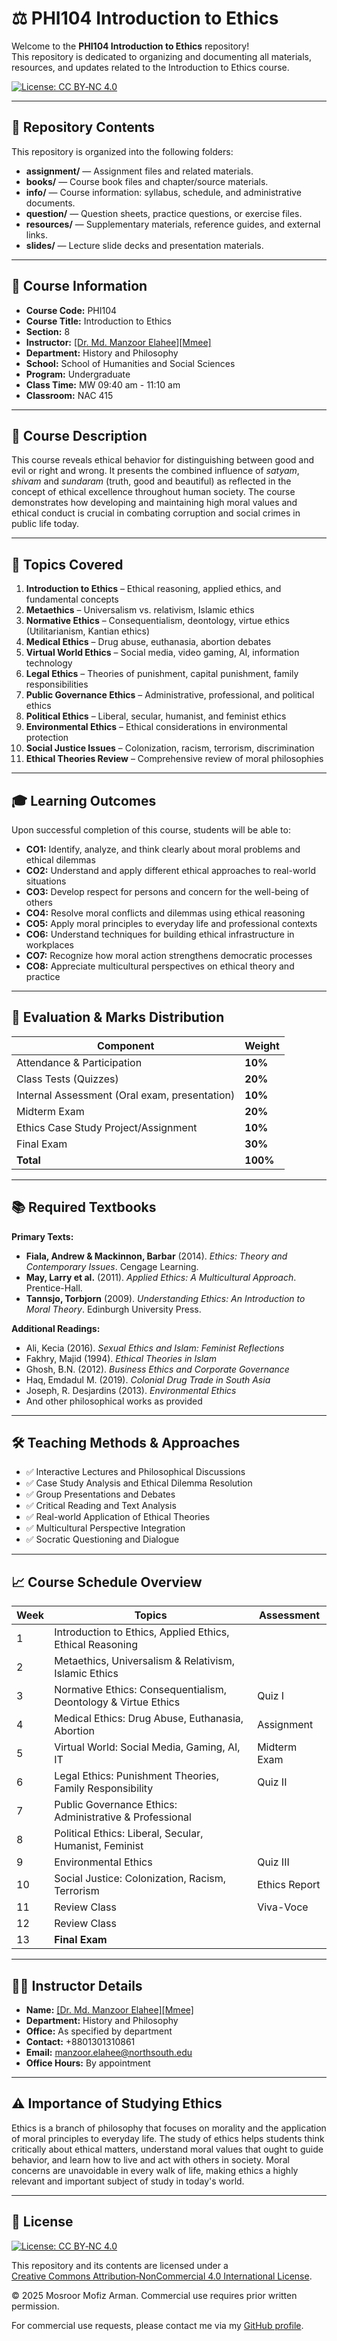 # ⚖️ PHI104 Introduction to Ethics

Welcome to the **PHI104 Introduction to Ethics** repository!  
This repository is dedicated to organizing and documenting all materials, resources, and updates related to the Introduction to Ethics course.  

[![License: CC BY‑NC 4.0](https://img.shields.io/badge/License‑CC%20BY‑NC%204.0-lightgrey.svg)](https://creativecommons.org/licenses/by-nc/4.0/)

---

## 📁 Repository Contents

This repository is organized into the following folders:

- **assignment/** — Assignment files and related materials.
- **books/** — Course book files and chapter/source materials.
- **info/** — Course information: syllabus, schedule, and administrative documents.
- **question/** — Question sheets, practice questions, or exercise files.
- **resources/** — Supplementary materials, reference guides, and external links.
- **slides/** — Lecture slide decks and presentation materials.

---

## 📌 Course Information

- **Course Code:** PHI104  
- **Course Title:** Introduction to Ethics  
- **Section:** 8  
- **Instructor:** [[Dr. Md. Manzoor Elahee][Mmee]](https://juniv.edu/teachers/melahee)  
- **Department:** History and Philosophy  
- **School:** School of Humanities and Social Sciences  
- **Program:** Undergraduate  
- **Class Time:** MW 09:40 am - 11:10 am  
- **Classroom:** NAC 415  

---

## 🎯 Course Description

This course reveals ethical behavior for distinguishing between good and evil or right and wrong. It presents the combined influence of *satyam*, *shivam* and *sundaram* (truth, good and beautiful) as reflected in the concept of ethical excellence throughout human society. The course demonstrates how developing and maintaining high moral values and ethical conduct is crucial in combating corruption and social crimes in public life today.

---

## 🧩 Topics Covered

1. **Introduction to Ethics** – Ethical reasoning, applied ethics, and fundamental concepts
2. **Metaethics** – Universalism vs. relativism, Islamic ethics
3. **Normative Ethics** – Consequentialism, deontology, virtue ethics (Utilitarianism, Kantian ethics)
4. **Medical Ethics** – Drug abuse, euthanasia, abortion debates
5. **Virtual World Ethics** – Social media, video gaming, AI, information technology
6. **Legal Ethics** – Theories of punishment, capital punishment, family responsibilities
7. **Public Governance Ethics** – Administrative, professional, and political ethics
8. **Political Ethics** – Liberal, secular, humanist, and feminist ethics
9. **Environmental Ethics** – Ethical considerations in environmental protection
10. **Social Justice Issues** – Colonization, racism, terrorism, discrimination
11. **Ethical Theories Review** – Comprehensive review of moral philosophies

---

## 🎓 Learning Outcomes

Upon successful completion of this course, students will be able to:

- **CO1:** Identify, analyze, and think clearly about moral problems and ethical dilemmas
- **CO2:** Understand and apply different ethical approaches to real-world situations
- **CO3:** Develop respect for persons and concern for the well-being of others
- **CO4:** Resolve moral conflicts and dilemmas using ethical reasoning
- **CO5:** Apply moral principles to everyday life and professional contexts
- **CO6:** Understand techniques for building ethical infrastructure in workplaces
- **CO7:** Recognize how moral action strengthens democratic processes
- **CO8:** Appreciate multicultural perspectives on ethical theory and practice

---

## 📝 Evaluation & Marks Distribution

| Component | Weight |
|-----------|--------|
| Attendance & Participation | **10%** |
| Class Tests (Quizzes) | **20%** |
| Internal Assessment (Oral exam, presentation) | **10%** |
| Midterm Exam | **20%** |
| Ethics Case Study Project/Assignment | **10%** |
| Final Exam | **30%** |
| **Total** | **100%** |

---

## 📚 Required Textbooks

**Primary Texts:**
- **Fiala, Andrew & Mackinnon, Barbar** (2014). *Ethics: Theory and Contemporary Issues*. Cengage Learning.
- **May, Larry et al.** (2011). *Applied Ethics: A Multicultural Approach*. Prentice-Hall.
- **Tannsjo, Torbjorn** (2009). *Understanding Ethics: An Introduction to Moral Theory*. Edinburgh University Press.

**Additional Readings:**
- Ali, Kecia (2016). *Sexual Ethics and Islam: Feminist Reflections*
- Fakhry, Majid (1994). *Ethical Theories in Islam*
- Ghosh, B.N. (2012). *Business Ethics and Corporate Governance*
- Haq, Emdadul M. (2019). *Colonial Drug Trade in South Asia*
- Joseph, R. Desjardins (2013). *Environmental Ethics*
- And other philosophical works as provided

---

## 🛠 Teaching Methods & Approaches

- ✅ Interactive Lectures and Philosophical Discussions  
- ✅ Case Study Analysis and Ethical Dilemma Resolution  
- ✅ Group Presentations and Debates  
- ✅ Critical Reading and Text Analysis  
- ✅ Real-world Application of Ethical Theories  
- ✅ Multicultural Perspective Integration  
- ✅ Socratic Questioning and Dialogue  

---

## 📈 Course Schedule Overview

| Week | Topics | Assessment |
|------|--------|------------|
| 1 | Introduction to Ethics, Applied Ethics, Ethical Reasoning | |
| 2 | Metaethics, Universalism & Relativism, Islamic Ethics | |
| 3 | Normative Ethics: Consequentialism, Deontology & Virtue Ethics | Quiz I |
| 4 | Medical Ethics: Drug Abuse, Euthanasia, Abortion | Assignment |
| 5 | Virtual World: Social Media, Gaming, AI, IT | Midterm Exam |
| 6 | Legal Ethics: Punishment Theories, Family Responsibility | Quiz II |
| 7 | Public Governance Ethics: Administrative & Professional | |
| 8 | Political Ethics: Liberal, Secular, Humanist, Feminist | |
| 9 | Environmental Ethics | Quiz III |
| 10 | Social Justice: Colonization, Racism, Terrorism | Ethics Report |
| 11 | Review Class | Viva-Voce |
| 12 | Review Class | |
| 13 | **Final Exam** | |

---

## 👨‍🏫 Instructor Details

- **Name:** [[Dr. Md. Manzoor Elahee][Mmee]](https://juniv.edu/teachers/melahee)    
- **Department:** History and Philosophy  
- **Office:** As specified by department  
- **Contact:** +8801301310861  
- **Email:** manzoor.elahee@northsouth.edu  
- **Office Hours:** By appointment  

---

## ⚠️ Importance of Studying Ethics

Ethics is a branch of philosophy that focuses on morality and the application of moral principles to everyday life. The study of ethics helps students think critically about ethical matters, understand moral values that ought to guide behavior, and learn how to live and act with others in society. Moral concerns are unavoidable in every walk of life, making ethics a highly relevant and important subject of study in today's world.

---

## 📜 License

[![License: CC BY‑NC 4.0](https://img.shields.io/badge/License‑CC%20BY‑NC%204.0-lightgrey.svg)](https://creativecommons.org/licenses/by-nc/4.0/)

This repository and its contents are licensed under a  
[Creative Commons Attribution‑NonCommercial 4.0 International License](https://creativecommons.org/licenses/by-nc/4.0/).

© 2025 Mosroor Mofiz Arman. Commercial use requires prior written permission.  

For commercial use requests, please contact me via my [GitHub profile](https://github.com/mosroormofizarman).
